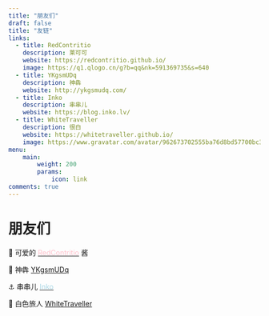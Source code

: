 ```yaml
---
title: "朋友们"
draft: false
title: "友链"
links:
  - title: RedContritio
    description: 莱可可
    website: https://redcontritio.github.io/
    image: https://q1.qlogo.cn/g?b=qq&nk=591369735&s=640
  - title: YKgsmUDq
    description: 神犇
    website: http://ykgsmudq.com/
  - title: Inko
    description: 串串儿
    website: https://blog.inko.lv/
  - title: WhiteTraveller
    description: 很白
    website: https://whitetraveller.github.io/
    image: https://www.gravatar.com/avatar/962673702555ba76d8bd57700bc32d98
menu:
    main: 
        weight: 200
        params:
            icon: link
comments: true
---
```


# 朋友们

👦 可爱的 [<font color=pink>RedContritio</font>](https://redcontritio.github.io/) 酱

🐂 神犇 [YKgsmUDq](http://ykgsmudq.com/)

⚓ 串串儿 [<font color=lightblue>Inko</font>](https://blog.inko.lv/)

🧢 白色旅人 [WhiteTraveller](https://whitetraveller.github.io/)
